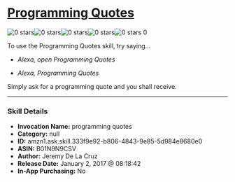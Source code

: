 # [Programming Quotes](http://alexa.amazon.com/#skills/amzn1.ask.skill.333f9e92-b806-4843-9e85-5d984e8680e0)
![0 stars](../../images/ic_star_border_black_18dp_1x.png)![0 stars](../../images/ic_star_border_black_18dp_1x.png)![0 stars](../../images/ic_star_border_black_18dp_1x.png)![0 stars](../../images/ic_star_border_black_18dp_1x.png)![0 stars](../../images/ic_star_border_black_18dp_1x.png) 0

To use the Programming Quotes skill, try saying...

* *Alexa, open Programming Quotes*

* *Alexa, Programming Quotes*

Simply ask for a programming quote and you shall receive.

***

### Skill Details

* **Invocation Name:** programming quotes
* **Category:** null
* **ID:** amzn1.ask.skill.333f9e92-b806-4843-9e85-5d984e8680e0
* **ASIN:** B01N9N9CSV
* **Author:** Jeremy De La Cruz
* **Release Date:** January 2, 2017 @ 08:18:42
* **In-App Purchasing:** No
